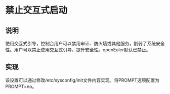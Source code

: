 # 禁止交互式启动<a name="ZH-CN_TOPIC_0192977564"></a>

## 说明<a name="zh-cn_topic_0152100285_s862cb21eb2bb432a83a2da7aaab269f5"></a>

使用交互式引导，控制台用户可以禁用审计、防火墙或其他服务，削弱了系统安全性。用户可以禁止使用交互式引导，提升安全性。openEuler默认已禁止。

## 实现<a name="zh-cn_topic_0152100285_s8c51dd03d0d540f5bfe42dcd5dd52413"></a>

该设置可以通过修改/etc/sysconfig/init文件内容实现。将PROMPT选项配置为PROMPT=no。


